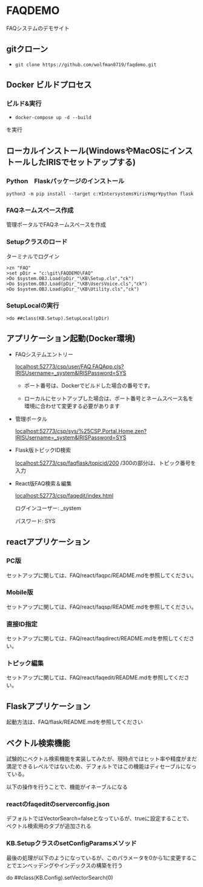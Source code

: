# FAQDEMO

FAQシステムのデモサイト

## gitクローン

* ```git clone https://github.com/wolfman0719/faqdemo.git```

## Docker ビルドプロセス

### ビルド&実行
* ```docker-compose up -d --build```      

を実行

## ローカルインストール(WindowsやMacOSにインストールしたIRISでセットアップする)

###  Python　Flaskパッケージのインストール

```python3 -m pip install --target c:¥Intersystems¥iris¥mgr¥python flask```

### FAQネームスペース作成

管理ポータルでFAQネームスペースを作成

### Setupクラスのロード

ターミナルでログイン

```
>zn "FAQ"
>set pDir = "c:\git\FAQDEMO\FAQ"
>Do $system.OBJ.Load(pDir_"\KB\Setup.cls","ck")
>Do $system.OBJ.Load(pDir_"\KB\UsersVoice.cls","ck")
>Do $system.OBJ.Load(pDir_"\KB\Utility.cls","ck")
```

### SetupLocalの実行

```
>do ##class(KB.Setup).SetupLocal(pDir)
```

## アプリケーション起動(Docker環境)

* FAQシステムエントリー

  [localhost:52773/csp/user/FAQ.FAQApp.cls?IRISUsername=_system&IRISPassword=SYS](http://localhost:52773/csp/user/FAQ.FAQApp.cls?IRISUsername=_system&IRISPassword=SYS)

  * ポート番号は、Dockerでビルドした場合の番号です。
 
  * ローカルにセットアップした場合は、ポート番号とネームスペース名を環境に合わせて変更する必要があります


- 管理ポータル

  [localhost:52773/csp/sys/%25CSP.Portal.Home.zen?IRISUsername=_system&IRISPassword=SYS](http://localhost:52773/csp/sys/%25CSP.Portal.Home.zen?IRISUsername=_system&IRISPassword=SYS)

 - Flask版トピックID検索
 
   [localhost:52773/csp/faqflask/topicid/200](http://localhost:52773/csp/faqflask/topicid/200)
   /300の部分は、トピック番号を入力

 - React版FAQ検索＆編集

   [localhost:52773/csp/faqedit/index.html](http://localhost:52773/csp/faqedit/index.html)

   ログインユーザー: _system

   パスワード: SYS
  

## reactアプリケーション

### PC版

セットアップに関しては、FAQ/react/faqpc/README.mdを参照してください。

### Mobile版

セットアップに関しては、FAQ/react/faqsp/README.mdを参照してください。

### 直接ID指定

セットアップに関しては、FAQ/react/faqdirect/README.mdを参照してください。

### トピック編集

セットアップに関しては、FAQ/react/faqedit/README.mdを参照してください。

## Flaskアプリケーション

起動方法は、FAQ/flask/README.mdを参照してください

## ベクトル検索機能

試験的にベクトル検索機能を実装してみたが、現時点ではヒット率や精度がまだ満足できるレベルではないため、デフォルトではこの機能はディセーブルになっている。

以下の操作を行うことで、機能がイネーブルになる

### reactのfaqeditのserverconfig.json

デフォルトではVectorSearch=falseとなっているが、trueに設定することで、ベクトル検索用のタブが追加される

### KB.SetupクラスのsetConfigParamsメソッド

最後の処理が以下のようになっているが、このパラメータを0から1に変更することでエンベッデングやインデックスの構築を行う

do ##class(KB.Config).setVectorSearch(0)
